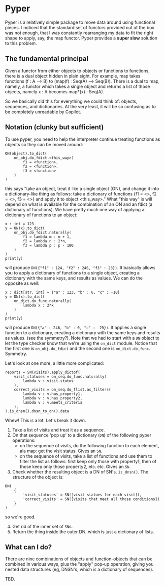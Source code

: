 # Pyper

Pyper is a relatively simple package to move data around using functional pieces. I noticed that the standard set of functors provided out of the box was not enough, that I was constantly rearranging my data to fit the right shape to apply, say, the map functor. Pyper provides a __super slow__ solution to this problem.

## The fundamental principal

Given a functor from either objects to objects or functions to functions, there is a dual object hidden in plain sight. For example, map takes functions (f : A --> B) to (map(f) : Seq(A) --> Seq(B)). There is a dual to map, namely, a functor which takes a single object and returns a list of those objects, namely x : A becomes map*(x) : Seq(A).

So we basically did this for everything we could think of: objects, sequences, and dictionaries. At the very least, it will be so confusing as to be completely unreadable by Copilot.

## Notation (clunky but sufficient)
To use pyper, you need to help the interpreter continue treating functions as objects so they can be moved around:

```
ON(object).to_dict(
    on_obj.do_fdict.<this_way>(
        f1 = <function>,
        f2 = <function>,
        f3 = <function>
    )
)
```
this says "take an object, treat it like a single object (ON), and change it into a dictionary-like thing as follows:
    take a dictionary of functions {f1 = <>, f2 = <>, f3 = <>} and apply it to object <this_way>." What "this way" is will depend on what is available for the combination of an ON and an fdict (a dictionary of functions). We have pretty much one way of applying a dictionary of functions to an object:

```
x : int = 123
y = ON(x).to_dict(
    on_obj.do_fdict.naturally(
        f1 = lambda m : m + 1,
        f2 = lambda n : 2*n,
        f3 = lambda p : p - 100 
    )
)
print(y)
```
will produce `DN({"f1" : 124, "f2" : 246, "f3" : 23})`. It basically allows you to apply a dictionary of functions to a single object, creating a dictionary with the same keys, and results as values. We can do the opposite as well:
```
x : dict[str, int] = {"a" : 123, "b" : 0, "c" : -10}
y = DN(x).to_dict(
    on_dict.do_func.naturally(
        lambda x : 2*x
    )
)
print(y)
```
will produce `DN({"a" : 246, "b" : 0, "c" : -20})`. It applies a single function to a dictionary, creating a dictionary with the same keys and results as values. (see the symmetry?). Note that we had to start with a `DN` object to let the type checker know that we're using the `on_dict` module. Notice that the first one is `on_obj.do_fdict` and the second one is `on_dict.do_func`. Symmetry.

Let's look at one more, a little more complicated:
```
reports = SN(visits).apply_dictof(
    visit_statuses = on_seq.do_func.naturally(
        lambda v : visit.status
    ),
    correct_visits = on_seq.do_flist.as_filters(
        lambda v : v.has_property1,
        lambda v : v.has_property2,
        lambda v : v.meets_criteria
    ),
).is_dnsn().dnsn_to_dn().data

```
Whew! This is a lot. Let's break it down.
1) Take a list of visits and treat it as a sequence.
2) On that sequence 'pop up' to a dictionary (`DN`) of the following pyper operations:
    - on the sequence of visits, do the following function to each element, ala map: get the visit status. Gives an `SN`.
    - on the sequence of visits, take a list of functions and use them to filter the list as follows: first keep only those with property1, then of those keep only those property2, etc. etc. Gives an `SN`.
3) Check whether the resulting object is a DN of SN's. `is_dnsn()`. The structure of the object is:

```
DN(
    {
        'visit_statuses' = SN([visit statues for each visit]),
        'correct_visits' = SN([visits that meet all those conditions])
    }
)
```
so we're good.

4) Get rid of the inner set of `SN`s.
5) Return the thing inside the outer DN, which is just a dictionary of lists.

## What can I do?
There are nine combinations of objects and function-objects that can be combined in various ways, plus the "apply" pop-up operation, giving you nested data structures (eg, DNSN's, which is a dictionary of sequences).

TBD.


